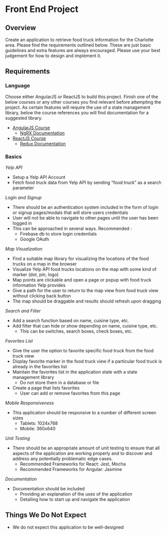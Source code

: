 # Front End Project

## Overview
Create an application to retrieve food truck information for the Charlotte area. Please find the requirements outlined below. These are just basic guidelines and extra features are always encouraged. Please use your best judgement for how to design and implement it.

## Requirements
### Language
Choose either AngularJS or ReactJS to build this project. Finish one of the below courses or any other courses you find relevant before attempting the project. As certain features will require the use of a state management library, below the course references you will find documentation for a suggested library.
- [AngularJS Course](https://frontendmasters.com/courses/building-apps-angular/)
  - [NgRX Documentation](https://ngrx.io/guide/store)
- [ReactJS Course](https://frontendmasters.com/courses/complete-react-v4/)
  - [Redux Documentation](https://redux.js.org/basics/basic-tutorial/)

### Basics 
<i>Yelp API</i>
- Setup a Yelp API Account
- Fetch food truck data from Yelp API by sending “food truck” as a search parameter

<i>Login and Signup</i>
- There should be an authentication system included in the form of login or signup pages/modals that will store users credentials 
- User will not be able to navigate to other pages until the user has been logged in
- This can be approached in several ways. Recommended :
  - Firebase db to store login credentials
  - Google OAuth

<i>Map Visualization</i>
- Find a suitable map library for visualizing the locations of the food trucks on a map in the browser
- Visualize Yelp API food trucks locations on the map with some kind of marker (dot, pin, logo)
- Map points are clickable and open a page or popup with food truck information Yelp provides
- Give a path for the user to return to the map view from food truck view without clicking back button
- The map should be draggable and results should refresh upon dragging

<i>Search and Filter</i>
- Add a search function based on name, cuisine type, etc.
- Add filter that can hide or show depending on name, cuisine type, etc.
  - This can be switches, search boxes, check boxes, etc.

<i>Favorites List</i>
- Give the user the option to favorite specific food truck from the food truck view
- Display favorite marker in the food truck view if a particular food truck is already in the favorites list
- Maintain the favorites list in the application state with a state management library
  - Do not store them in a database or file
- Create a page that lists favorites
  - User can add or remove favorites from this page
  
<i>Mobile Responsiveness</i>
- This application should be responsive to a number of different screen sizes
  - Tablets: 1024x768
  - Mobile: 360x640

<i>Unit Testing</i>
- There should be an appropriate amount of unit testing to ensure that all aspects of the application are working properly and to discover and address any potentially problematic edge cases.
  - Recommended Frameworks for React: Jest, Mocha
  - Recommended Frameworks for Angular: Jasmine
  
<i>Documentation</i>
- Documentation should be included
  - Providing an explanation of the uses of the application
  - Detailing how to start up and navigate the application
## Things We Do Not Expect
- We do not expect this application to be well-designed
